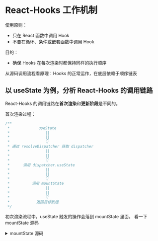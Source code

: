 
# React-Hooks 工作机制

使用原则：
- 只在 React 函数中调用 Hook
- 不要在循环、条件或嵌套函数中调用 Hook

目的：
- 确保 Hooks 在每次渲染时都保持同样的执行顺序

从源码调用流程看原理：Hooks 的正常运作，在底层依赖于顺序链表

## 以 useState 为例，分析 React-Hooks 的调用链路

React-Hooks 的调用链路在**首次渲染**和**更新阶段**是不同的。

首次渲染过程：
```javascript
/**
 *             useState
 *                ||
 *                ||
 *                👇
 * 通过 resolveDispatcher 获取 dispatcher
 *                ||
 *                ||
 *                👇
 *      调用 dispatcher.useState
 *                ||
 *                ||
 *                👇
 *          调用 mountState
 *                ||
 *                ||
 *                👇
 *            返回目标数组
 */
```

初次渲染流程中，useState 触发的操作会落到 mountState 里面。
看一下 mountState 源码

<details>
<summary>
mountState 源码
</summary>

```javascript
// 进入 mountState 逻辑
```
</details>
